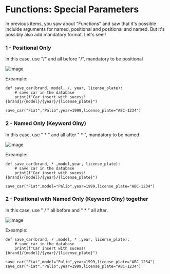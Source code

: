 # Functions: Special Parameters

In previous items, you saw about "Functions" and saw that it's possible incluide arguments for named, positional and positional and named. But it's possibly also add mandatory format. Let's see!!

### 1 - Positional Only

In this case, use "/" and all before "/", mandatory to be positional

![image](https://github.com/user-attachments/assets/4a8ad70d-72a8-40f9-ab99-16fec11ba77e)

Exeample:

```
def save_car(brand, model, /, year, license_plate):
    # save car in the database
    print(f"Car insert with sucess! {brand}/{model}/{year}/{license_plate}")

save_car("Fiat","Palio",year=1999,license_plate="ABC-1234")
```

### 2 - Named Only (Keyword Olny)

In this case, use " * " and all after " * ", mandatory to be named.

![image](https://github.com/user-attachments/assets/18f36bd0-5a8c-49b6-8970-d1d9098eabd0)

Exeample:

```
def save_car(brand, * ,model,year, license_plate):
    # save car in the database
    print(f"Car insert with sucess! {brand}/{model}/{year}/{license_plate}")

save_car("Fiat",model="Palio",year=1999,license_plate="ABC-1234")
```

### 2 - Positional with Named Only (Keyword Olny) together

In this case, use " / " all before and " * " all after.

![image](https://github.com/user-attachments/assets/a1b842f6-f50f-49d5-be7f-524695e947e8)

Exeample:

```
def save_car(brand, / ,model, * ,year, license_plate):
    # save car in the database
    print(f"Car insert with sucess! {brand}/{model}/{year}/{license_plate}")

save_car("Fiat",model="Palio",year=1999,license_plate="ABC-1234")
save_car("Fiat","Palio",year=1999,license_plate="ABC-1234")
```
